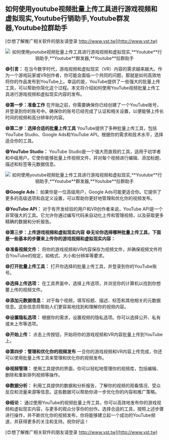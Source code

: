 ## **如何使用youtube视频批量上传工具进行游戏视频和虚拟现实,**Youtube**行销助手,**Youtube**群发器,**Youtube**拉群助手**

[😍想了解推广相关软件的朋友请登录 http://www.vst.tw](http://www.vst.tw)

 <center><img src="https://vst.tw/MP4/tuiguang/png/4.png" alt="如何使用youtube视频批量上传工具进行游戏视频和虚拟现实,**Youtube**行销助手,**Youtube**群发器,**Youtube**拉群助手"></center>

**😄引言：**
在当今数字时代，游戏视频和虚拟现实（VR）内容的需求越来越大。作为一个游戏玩家或VR创作者，你可能会面临一个共同的问题，那就是如何高效地将你的作品发布到YouTube上。幸运的是，YouTube提供了一些强大的批量上传工具，可以帮助你简化这个过程。本文将介绍如何使用YouTube视频批量上传工具进行游戏视频和虚拟现实内容的发布。

**😄第一步：准备工作**
在开始之前，你需要确保你已经创建了一个YouTube账号，并登录到你的账号中。确保你的账号已经完成了认证和相关设置，以便能够上传长时间的视频和高分辨率的内容。

**😄第二步：选择合适的批量上传工具**
YouTube提供了多种批量上传工具，包括YouTube Studio、Google Ads和YouTube API。根据你的需求和技术水平，选择适合你的工具。

**😄YouTube Studio：**
YouTube Studio是一个强大而直观的工具，适用于初学者和中级用户。它使你能够批量上传视频文件，并对每个视频进行编辑、添加标题、描述和标签等元数据信息。

 <center><img src="https://vst.tw/MP4/tuiguang/png/2.png" alt="如何使用youtube视频批量上传工具进行游戏视频和虚拟现实,**Youtube**行销助手,**Youtube**群发器,**Youtube**拉群助手"></center>

**😄Google Ads：**
如果你是一位高级用户，Google Ads可能更适合你。它提供了更多的高级选项和自定义设置，可以帮助你更好地管理和优化你的视频发布。

**😄YouTube API：**
对于有开发经验的用户和VR创作者来说，YouTube API是一个非常强大的工具。它允许你通过编写代码来自动化上传和管理视频，以及获取更多精确的数据和分析报告。

**😄第三步：上传游戏视频和虚拟现实内容**
**😄无论你选择哪种批量上传工具，下面是一些基本的步骤来上传你的游戏视频和虚拟现实内容：**

**😄准备视频文件：**
将你的游戏视频和VR内容保存为视频文件，并确保视频文件符合YouTube的规定，如格式、大小和分辨率等要求。

**😄打开批量上传工具：**
打开你选择的批量上传工具，并登录到你的YouTube账号。

**😄选择上传选项：**
在工具界面中，选择上传选项，并浏览你的计算机以找到你想要上传的视频文件。

**😄添加元数据信息：**
对于每个视频，填写标题、描述、标签和其他相关的元数据信息。这些信息将帮助人们更容易地找到和理解你的视频内容。

**😄设置隐私选项：**
根据你的需求，设置视频的隐私选项。你可以选择公开、私有或未上市等选项。

**😄开始上传：**
点击上传按钮，开始将你的游戏视频和VR内容批量上传到YouTube上。

**😄第四步：管理和优化你的视频发布**
一旦你的游戏视频和VR内容上传完成，你还可以使用批量上传工具来管理和优化你的视频发布。

**😄视频管理：**
使用工具提供的界面，你可以轻松地管理你的视频库，包括编辑、删除和重新排列视频等操作。

**😄数据分析：**
利用工具提供的数据和分析报告，了解你的视频的观看情况、受众反应和流量来源等信息。这些数据可以帮助你进一步优化你的内容和推广策略。

**😄结论：**
通过使用YouTube的视频批量上传工具，你可以高效地发布你的游戏视频和虚拟现实内容，与更多的观众分享你的创作。选择合适的工具，按照上述步骤进行操作，并不断优化你的视频发布，你将能够建立起一个成功的YouTube频道，并获得更多的关注和支持。祝你好运！

[😍想了解推广相关软件的朋友请登录 http://www.vst.tw](http://www.vst.tw)



